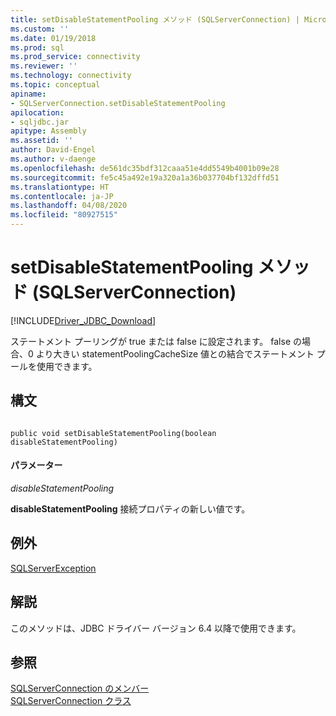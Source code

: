 ```yaml
---
title: setDisableStatementPooling メソッド (SQLServerConnection) | Microsoft Docs
ms.custom: ''
ms.date: 01/19/2018
ms.prod: sql
ms.prod_service: connectivity
ms.reviewer: ''
ms.technology: connectivity
ms.topic: conceptual
apiname:
- SQLServerConnection.setDisableStatementPooling
apilocation:
- sqljdbc.jar
apitype: Assembly
ms.assetid: ''
author: David-Engel
ms.author: v-daenge
ms.openlocfilehash: de561dc35bdf312caaa51e4dd5549b4001b09e28
ms.sourcegitcommit: fe5c45a492e19a320a1a36b037704bf132dffd51
ms.translationtype: HT
ms.contentlocale: ja-JP
ms.lasthandoff: 04/08/2020
ms.locfileid: "80927515"
---
```

# <a name="setdisablestatementpooling-method-sqlserverconnection"></a>setDisableStatementPooling メソッド (SQLServerConnection)
[!INCLUDE[Driver_JDBC_Download](../../../includes/driver_jdbc_download.md)]

 ステートメント プーリングが true または false に設定されます。 false の場合、0 より大きい statementPoolingCacheSize 値との結合でステートメント プールを使用できます。

## <a name="syntax"></a>構文  
  
```  
  
public void setDisableStatementPooling(boolean disableStatementPooling)  
```  

#### <a name="parameters"></a>パラメーター  
 *disableStatementPooling*  
  
 **disableStatementPooling** 接続プロパティの新しい値です。  
 
## <a name="exceptions"></a>例外  
 [SQLServerException](../../../connect/jdbc/reference/sqlserverexception-class.md)  
 
## <a name="remarks"></a>解説  
 このメソッドは、JDBC ドライバー バージョン 6.4 以降で使用できます。
 
## <a name="see-also"></a>参照  
 [SQLServerConnection のメンバー](../../../connect/jdbc/reference/sqlserverconnection-members.md)   
 [SQLServerConnection クラス](../../../connect/jdbc/reference/sqlserverconnection-class.md)  
  
  
